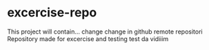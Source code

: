 # excercise-repo
This project will contain...
change
change in github remote repositori
Repository made for excercise and testing
test
da vidiiim


